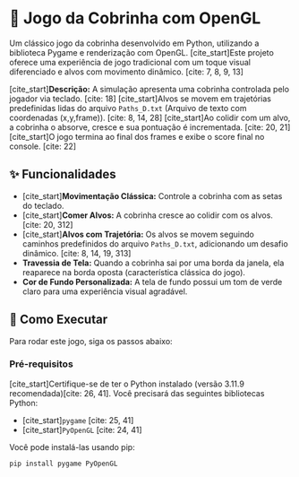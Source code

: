 # 🐍 Jogo da Cobrinha com OpenGL

Um clássico jogo da cobrinha desenvolvido em Python, utilizando a biblioteca Pygame e renderização com OpenGL. [cite_start]Este projeto oferece uma experiência de jogo tradicional com um toque visual diferenciado e alvos com movimento dinâmico. [cite: 7, 8, 9, 13]

[cite_start]**Descrição:** A simulação apresenta uma cobrinha controlada pelo jogador via teclado. [cite: 18] [cite_start]Alvos se movem em trajetórias predefinidas lidas do arquivo `Paths_D.txt` (Arquivo de texto com coordenadas (x,y,frame)). [cite: 8, 14, 28] [cite_start]Ao colidir com um alvo, a cobrinha o absorve, cresce e sua pontuação é incrementada. [cite: 20, 21] [cite_start]O jogo termina ao final dos frames e exibe o score final no console. [cite: 22]

## ✨ Funcionalidades

* [cite_start]**Movimentação Clássica:** Controle a cobrinha com as setas do teclado. 
* [cite_start]**Comer Alvos:** A cobrinha cresce ao colidir com os alvos. [cite: 20, 312]
* [cite_start]**Alvos com Trajetória:** Os alvos se movem seguindo caminhos predefinidos do arquivo `Paths_D.txt`, adicionando um desafio dinâmico. [cite: 8, 14, 19, 313]
* **Travessia de Tela:** Quando a cobrinha sai por uma borda da janela, ela reaparece na borda oposta (característica clássica do jogo).
* **Cor de Fundo Personalizada:** A tela de fundo possui um tom de verde claro para uma experiência visual agradável.

## 🚀 Como Executar

Para rodar este jogo, siga os passos abaixo:

### Pré-requisitos

[cite_start]Certifique-se de ter o Python instalado (versão 3.11.9 recomendada)[cite: 26, 41].
Você precisará das seguintes bibliotecas Python:
* [cite_start]`pygame` [cite: 25, 41]
* [cite_start]`PyOpenGL` [cite: 24, 41]

Você pode instalá-las usando pip:

```bash
pip install pygame PyOpenGL